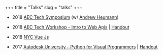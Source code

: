 +++
title = "Talks"
slug = "talks"
+++

* 2018 [AEC Tech Symposium](https://youtu.be/Qbdt8kMj2Eo?t=90) (w/ [Andrew Heumann](http://andrewheumann.com))

* 2018 [AEC Tech Workshop - Intro to Web Apis](https://docs.google.com/presentation/d/1cVTdcs3dKt6CPkA25n-uzyrurSKym3OJ0moJOL3Yg2Y/edit?usp=sharing) | [Handout](https://docs.google.com/document/d/11fKBglfvK2F5WTJFz1d8Cj0jHlzjAZtadA2bMPO7c9E/edit?usp=sharing)

* 2018 [NYC Vue Js](https://youtu.be/TCsCH9_brdA)

* 2017 [Autodesk University - Python for Visual Programmers](https://www.autodesk.com/autodesk-university/class/Untangling-Python-Crash-Course-Dynamos-Python-Node-2017#video) |
[Handout](https://github.com/gtalarico/au2017/blob/master/AS124816-L-Talarico-AU20.pdf)
